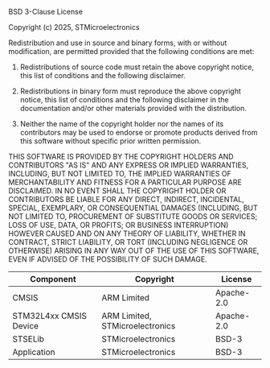 BSD 3-Clause License

Copyright (c) 2025, STMicroelectronics

Redistribution and use in source and binary forms, with or without
modification, are permitted provided that the following conditions are met:

1. Redistributions of source code must retain the above copyright notice, this
   list of conditions and the following disclaimer.

2. Redistributions in binary form must reproduce the above copyright notice,
   this list of conditions and the following disclaimer in the documentation
   and/or other materials provided with the distribution.

3. Neither the name of the copyright holder nor the names of its
   contributors may be used to endorse or promote products derived from
   this software without specific prior written permission.

THIS SOFTWARE IS PROVIDED BY THE COPYRIGHT HOLDERS AND CONTRIBUTORS "AS IS"
AND ANY EXPRESS OR IMPLIED WARRANTIES, INCLUDING, BUT NOT LIMITED TO, THE
IMPLIED WARRANTIES OF MERCHANTABILITY AND FITNESS FOR A PARTICULAR PURPOSE ARE
DISCLAIMED. IN NO EVENT SHALL THE COPYRIGHT HOLDER OR CONTRIBUTORS BE LIABLE
FOR ANY DIRECT, INDIRECT, INCIDENTAL, SPECIAL, EXEMPLARY, OR CONSEQUENTIAL
DAMAGES (INCLUDING, BUT NOT LIMITED TO, PROCUREMENT OF SUBSTITUTE GOODS OR
SERVICES; LOSS OF USE, DATA, OR PROFITS; OR BUSINESS INTERRUPTION) HOWEVER
CAUSED AND ON ANY THEORY OF LIABILITY, WHETHER IN CONTRACT, STRICT LIABILITY,
OR TORT (INCLUDING NEGLIGENCE OR OTHERWISE) ARISING IN ANY WAY OUT OF THE USE
OF THIS SOFTWARE, EVEN IF ADVISED OF THE POSSIBILITY OF SUCH DAMAGE.

| Component                                              | Copyright                             | License
|---------                                               |---------                              |-------
| CMSIS                                                  | ARM Limited                           | Apache-2.0
| STM32L4xx CMSIS Device                                 | ARM Limited, STMicroelectronics       | Apache-2.0
| STSELib                                                | STMicroelectronics                    | BSD-3
| Application                                            | STMicroelectronics                    | BSD-3
